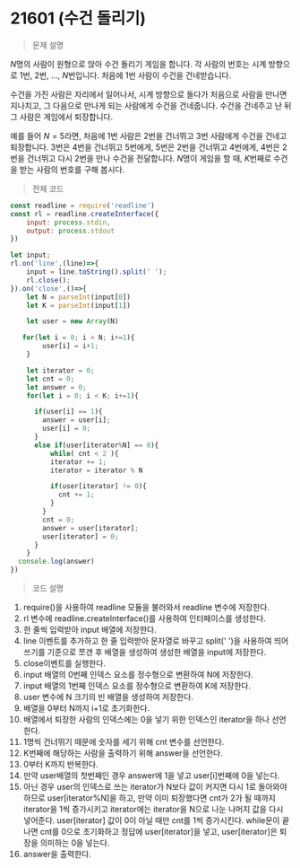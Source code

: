 # 21601 (수건 돌리기)

> 문제 설명

$N$명의 사람이 원형으로 앉아 수건 돌리기 게임을 합니다. 각 사람의 번호는 시계 방향으로 1번, 2번, ..., $N$번입니다. 처음에 1번 사람이 수건을 건네받습니다.

수건을 가진 사람은 자리에서 일어나서, 시계 방향으로 돌다가 처음으로 사람을 만나면 지나치고, 그 다음으로 만나게 되는 사람에게 수건을 건네줍니다. 수건을 건네주고 난 뒤 그 사람은 게임에서 퇴장합니다.

예를 들어 $N=5$라면, 처음에 1번 사람은 2번을 건너뛰고 3번 사람에게 수건을 건네고 퇴장합니다. 3번은 4번을 건너뛰고 5번에게, 5번은 2번을 건너뛰고 4번에게, 4번은 2번을 건너뛰고 다시 2번을 만나 수건을 전달합니다. $N$명이 게임을 할 때, $K$번째로 수건을 받는 사람의 번호를 구해 봅시다.

> 전체 코드

```node.js
const readline = require('readline')
const rl = readline.createInterface({
    input: process.stdin,
    output: process.stdout
})

let input;
rl.on('line',(line)=>{
    input = line.toString().split(' ');
    rl.close();
}).on('close',()=>{
    let N = parseInt(input[0])
    let K = parseInt(input[1])

    let user = new Array(N)

   for(let i = 0; i < N; i+=1){
        user[i] = i+1;
    }

    let iterator = 0;
    let cnt = 0;
    let answer = 0;
    for(let i = 0; i < K; i+=1){

      if(user[i] == 1){
        answer = user[i];
        user[i] = 0;
      }
      else if(user[iterator%N] == 0){
          while( cnt < 2 ){
          iterator += 1;
          iterator = iterator % N

          if(user[iterator] != 0){
            cnt += 1;
          }
        }
        cnt = 0;
        answer = user[iterator];
        user[iterator] = 0;
      }
    }
  console.log(answer)
})

```

> 코드 설명

1. require()을 사용하여 readline 모듈을 불러와서 readline 변수에 저장한다.
2. rl 변수에 readline.createInterface()를 사용하여 인터페이스를 생성한다.
3. 한 줄씩 입력받아 input 배열에 저장한다.
4. line 이벤트를 추가하고 한 줄 입력받아 문자열로 바꾸고 split(' ')을 사용하여 띄어쓰기를 기준으로 쪼갠 후 배열을 생성하여 생성한 배열을 input에 저장한다.
5. close이벤트를 실행한다.
6. input 배열의 0번째 인덱스 요소를 정수형으로 변환하여 N에 저장한다.
7. input 배열의 1번째 인덱스 요소를 정수형으로 변환하여 K에 저장한다.
8. user 변수에 N 크기의 빈 배열을 생성하여 저장한다.
9. 배열을 0부터 N까지 i+1로 초기화한다.
10. 배열에서 퇴장한 사람의 인덱스에는 0을 넣기 위한 인덱스인 iterator을 하나 선언한다.
11. 1명씩 건너뛰기 때문에 숫자를 세기 위해 cnt 변수를 선언한다.
12. K번째에 해당하는 사람을 출력하기 위해 answer을  선언한다.
13. 0부터 K까지 반복한다.
14. 만약 user배열의 첫번째인 경우 answer에 1을 넣고 user[i]번째에 0을 넣는다.
15. 아닌 경우 user의 인덱스로 쓰는 iterator가 N보다 값이 커지면 다시 1로 돌아와야 하므로 user[iterator%N]을 하고, 만약 이미 퇴장했다면 cnt가 2가 될 때까지 iterator을 1씩 증가시키고 iterator에는 iterator을 N으로 나눈 나머지 값을 다시 넣어준다. user[iterator] 값이 0이 아닐 때만 cnt를 1씩 증가시킨다. while문이 끝나면 cnt를 0으로 초기화하고 정답에 user[iterator]을 넣고, user[iterator]은 퇴장을 의미하는 0을 넣는다.
16. answer을 출력한다.

